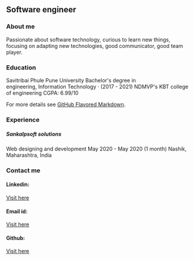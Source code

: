 ## Software engineer





### About me

Passionate about software technology, curious to learn new things, focusing on adapting new technologies, good communicator, good team player.





### Education

Savitribai Phule Pune University Bachelor's degree in engineering, Information Technology · (2017 - 2021)
NDMVP's KBT college of engineering
CGPA: 6.99/10







For more details see [GitHub Flavored Markdown](https://guides.github.com/features/mastering-markdown/).



### Experience



##### Sankalpsoft solutions
Web designing and development 
May 2020 - May 2020 (1 month) 
Nashik, Maharashtra, India






 
### Contact me

#### Linkedin:  
[Visit here](https://www.linkedin.com/in/rishikesh-dawalkar/)
#### Email id:
[Visit here](rishi8975dawalkar@gmail.com)
#### Github:
[Visit here](https://github.com/rishidawalkar)

